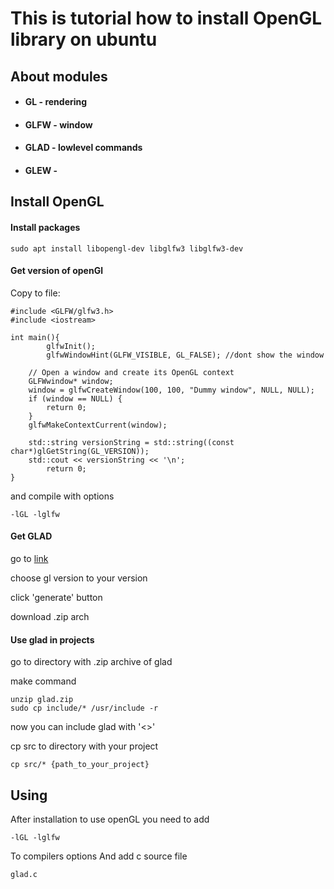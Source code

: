 # This is tutorial how to install OpenGL library on ubuntu

## About modules

- #### GL - rendering
- #### GLFW - window
- #### GLAD - lowlevel commands
- #### GLEW - 


## Install OpenGL
#### Install packages

```
sudo apt install libopengl-dev libglfw3 libglfw3-dev
```

#### Get version of openGl

Copy to file:

```
#include <GLFW/glfw3.h>
#include <iostream>

int main(){
        glfwInit();
        glfwWindowHint(GLFW_VISIBLE, GL_FALSE); //dont show the window

    // Open a window and create its OpenGL context
    GLFWwindow* window;
    window = glfwCreateWindow(100, 100, "Dummy window", NULL, NULL);
    if (window == NULL) {
        return 0;
    }
    glfwMakeContextCurrent(window);

    std::string versionString = std::string((const char*)glGetString(GL_VERSION));
    std::cout << versionString << '\n';
        return 0;
}
```

and compile with options 

```
-lGL -lglfw 
```

#### Get GLAD

go to [link](https://glad.dav1d.de)

choose gl version to your version 

click 'generate' button

download .zip arch

#### Use glad in projects

go to directory with .zip archive of glad

make command 
```
unzip glad.zip
sudo cp include/* /usr/include -r
```

now you can include glad with '<>'

cp src to directory with your project
```
cp src/* {path_to_your_project}
```

## Using

After installation to use openGL you need to add 
```
-lGL -lglfw
```
To compilers options
And add c source file 
```
glad.c
```
